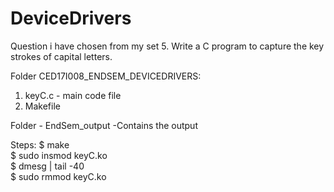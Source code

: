 # DeviceDrivers

Question i have chosen from my set
5. Write a C program to capture the key strokes of capital letters.

Folder CED17I008_ENDSEM_DEVICEDRIVERS:
1. keyC.c - main code file 
2. Makefile 

Folder - EndSem_output
-Contains the output 

Steps:
$ make <br>
$ sudo insmod keyC.ko <br>
$ dmesg | tail -40 <br>
$ sudo rmmod keyC.ko <br>
